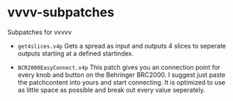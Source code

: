 # vvvv-subpatches
Subpatches for vvvvv

* `get4slices.v4p`
Gets a spread as input and outputs 4 slices to seperate outputs starting at a defined startindex.

* `BCR2000EasyConnect.v4p`
This patch gives you an connection point for every knob and button on the Behringer BRC2000. I suggest just paste the patchcontent into yours and start connecting.
It is optimized to use as little space as possible and break out every value seperately.
